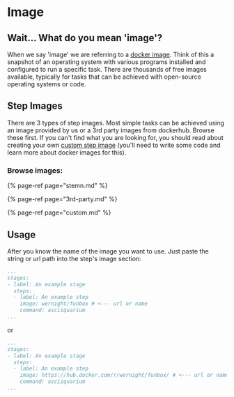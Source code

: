 # Image

## Wait... What do you mean 'image'?

When we say 'image' we are referring to a [docker image](https://docs.docker.com/glossary/?term=image). Think of this a snapshot of an operating system with various programs installed and configured to run a specific task. There are thousands of free images available, typically for tasks that can be achieved with open-source operating systems or code.

## Step Images

There are 3 types of step images. Most simple tasks can be achieved using an image provided by us or a 3rd party images from dockerhub. Browse these first. If you can't find what you are looking for, you should read about creating your own [custom step image](custom.md) \(you'll need to write some code and learn more about docker images for this\).

### Browse images:

{% page-ref page="stemn.md" %}

{% page-ref page="3rd-party.md" %}

{% page-ref page="custom.md" %}

## Usage

After you know the name of the image you want to use. Just paste the string or url path into the step's image section:

```yaml
...
stages:
- label: An example stage
  steps:
  - label: An example step
    image: wernight/funbox # <--- url or name
    command: asciiquarium
...
```

or

```yaml
...
stages:
- label: An example stage
  steps:
  - label: An example step
    image: https://hub.docker.com/r/wernight/funbox/ # <--- url or name
    command: asciiquarium
...
```

